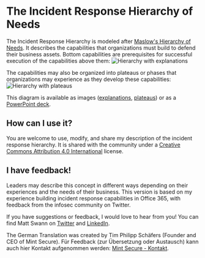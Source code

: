 # The Incident Response Hierarchy of Needs
The Incident Response Hierarchy is modeled after [Maslow's Hierarchy of Needs](https://en.wikipedia.org/wiki/Maslow's_hierarchy_of_needs). It describes the capabilities that organizations must build to defend their business assets. Bottom capabilities are prerequisites for successful execution of the capabilities above them:
<img alt="Hierarchy with explanations" src="https://raw.githubusercontent.com/swannman/ircapabilities/master/hierarchy.png" />

The capabilities may also be organized into plateaus or phases that organizations may experience as they develop these capabilities:
<img alt="Hierarchy with plateaus" src="https://raw.githubusercontent.com/swannman/ircapabilities/master/plateaus.png" />

This diagram is available as images ([explanations](https://raw.githubusercontent.com/swannman/ircapabilities/master/hierarchy.png), [plateaus](https://raw.githubusercontent.com/swannman/ircapabilities/master/plateaus.png)) or as a [PowerPoint deck](https://github.com/swannman/ircapabilities/blob/master/IR_Capabilities_Hierarchy.pptx?raw=true).

## How can I use it?
You are welcome to use, modify, and share my description of the incident response hierarchy. It is shared with the community under a [Creative Commons Attribution 4.0 International](https://creativecommons.org/licenses/by/4.0/) license.

## I have feedback!
Leaders may describe this concept in different ways depending on their experiences and the needs of their business. This version is based on my experience building incident response capabilities in Office 365, with feedback from the infosec community on Twitter.

If you have suggestions or feedback, I would love to hear from you! You can find Matt Swann on [Twitter](https://twitter.com/MSwannMSFT) and [LinkedIn](https://linkedin.com/in/swannman).

The German Translation was created by Tim Philipp Schäfers (Founder and CEO of Mint Secure). Für Feedback (zur Übersetzung oder Austausch) kann auch hier Kontakt aufgenommen werden: [Mint Secure - Kontakt]([https://linkedin.com/in/swannman](https://mint-secure.de/kontakt/)).
